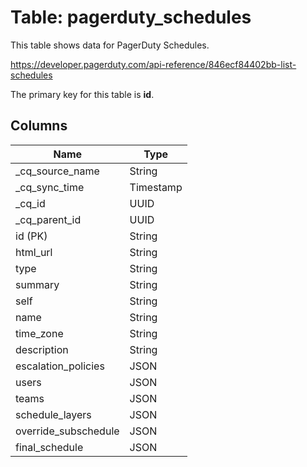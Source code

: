 # Table: pagerduty_schedules

This table shows data for PagerDuty Schedules.

https://developer.pagerduty.com/api-reference/846ecf84402bb-list-schedules

The primary key for this table is **id**.

## Columns

| Name          | Type          |
| ------------- | ------------- |
|_cq_source_name|String|
|_cq_sync_time|Timestamp|
|_cq_id|UUID|
|_cq_parent_id|UUID|
|id (PK)|String|
|html_url|String|
|type|String|
|summary|String|
|self|String|
|name|String|
|time_zone|String|
|description|String|
|escalation_policies|JSON|
|users|JSON|
|teams|JSON|
|schedule_layers|JSON|
|override_subschedule|JSON|
|final_schedule|JSON|